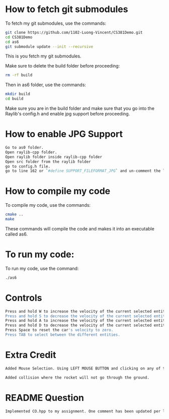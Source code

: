 # How to fetch git submodules
To fetch my git submodules, use the commands:
```bash
git clone https://github.com/1102-Luong-Vincent/CS381Demo.git
cd CS381Demo
cd as6
git submodule update --init --recursive
```
This is you fetch my git submodules.

Make sure to delete the build folder before proceeding:
```bash
rm -rf build
```
Then in as6 folder, use the commands:
```bash
mkdir build
cd build
```
Make sure you are in the build folder and make sure that you go into the Raylib's config.h and enable jpg support before proceeding. 

# How to enable JPG Support
```bash
Go to as0 folder.
Open raylib-cpp folder.
Open raylib folder inside raylib-cpp folder
Open src folder from the raylib folder
go to config.h file.
go to line 162 or `#define SUPPORT_FILEFORMAT_JPG` and un-comment the line to enable jpg support
```

# How to compile my code 
To compile my code, use the commands:
```bash
cmake ..
make
```
These commands will compile the code and makes it into an executable called as6.

# To run my code:
To run my code, use the command:
```bash
./as6
```

# Controls
```bash
Press and hold W to increase the velocity of the current selected entity in the direction it's facing.
Press and hold S to decrease the velocity of the current selected entity in the direction it's facing.
Press and hold A to increase the velocity of the current selected entity heading.
Press and hold D to decrease the velocity of the current selected entity heading.
Press Space to reset the car's velocity to zero.
Press TAB to select between the different entities.
```

# Extra Credit
```bash
Added Mouse Selection. Using LEFT MOUSE BUTTON and clicking on any of the models will select and choose that entity for you to control. 

Added collision where the rocket will not go through the ground.
```

# README Question
```bash
Implemented CO.hpp to my assignment. One comment has been updated per line of code.
```